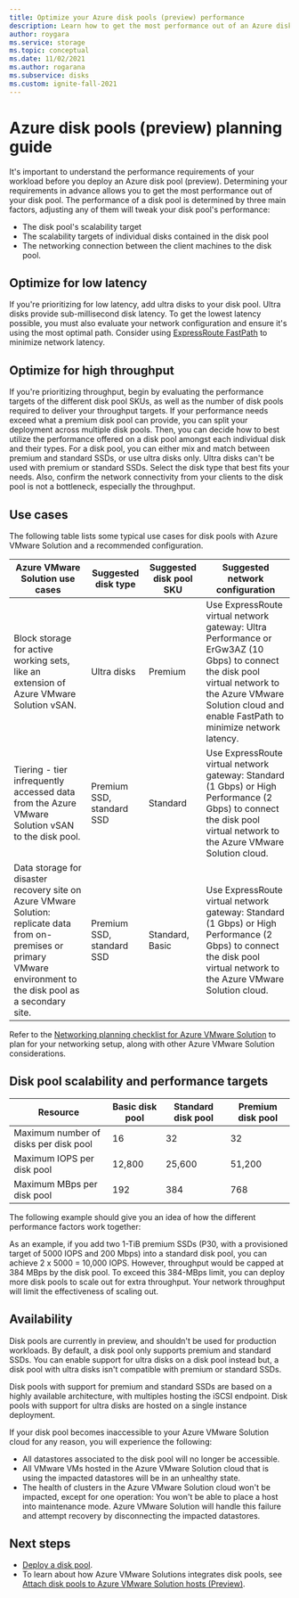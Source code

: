```yaml
---
title: Optimize your Azure disk pools (preview) performance
description: Learn how to get the most performance out of an Azure disk pool.
author: roygara
ms.service: storage
ms.topic: conceptual
ms.date: 11/02/2021
ms.author: rogarana
ms.subservice: disks
ms.custom: ignite-fall-2021
---
```


# Azure disk pools (preview) planning guide

It's important to understand the performance requirements of your workload before you deploy an Azure disk pool (preview). Determining your requirements in advance allows you to get the most performance out of your disk pool. The performance of a disk pool is determined by three main factors, adjusting any of them will tweak your disk pool's performance:

- The disk pool's scalability target
- The scalability targets of individual disks contained in the disk pool
- The networking connection between the client machines to the disk pool.

## Optimize for low latency

If you're prioritizing for low latency, add ultra disks to your disk pool. Ultra disks provide sub-millisecond disk latency. To get the lowest latency possible, you must also evaluate your network configuration and ensure it's using the most optimal path. Consider using [ExpressRoute FastPath](../expressroute/about-fastpath.md) to minimize network latency.

## Optimize for high throughput

If you're prioritizing throughput, begin by evaluating the performance targets of the different disk pool SKUs, as well as the number of disk pools required to deliver your throughput targets. If your performance needs exceed what a premium disk pool can provide, you can split your deployment across multiple disk pools. Then, you can decide how to best utilize the performance offered on a disk pool amongst each individual disk and their types. For a disk pool, you can either mix and match between premium and standard SSDs, or use ultra disks only. Ultra disks can't be used with premium or standard SSDs. Select the disk type that best fits your needs. Also, confirm the network connectivity from your clients to the disk pool is not a bottleneck, especially the throughput.


## Use cases

The following table lists some typical use cases for disk pools with Azure VMware Solution and a recommended configuration.


|Azure VMware Solution use cases  |Suggested disk type  |Suggested disk pool SKU  |Suggested network configuration  |
|---------|---------|---------|---------|
|Block storage for active working sets, like an extension of Azure VMware Solution vSAN.     |Ultra disks         |Premium         |Use ExpressRoute virtual network gateway: Ultra Performance or ErGw3AZ (10 Gbps) to connect the disk pool virtual network to the Azure VMware Solution cloud and enable FastPath to minimize network latency.         |
|Tiering - tier infrequently accessed data from the Azure VMware Solution vSAN to the disk pool.     |Premium SSD, standard SSD         |Standard         |Use ExpressRoute virtual network gateway: Standard (1 Gbps) or High Performance (2 Gbps) to connect the disk pool virtual network to the Azure VMware Solution cloud.         |
|Data storage for disaster recovery site on Azure VMware Solution: replicate data from on-premises or primary VMware environment to the disk pool as a secondary site.     |Premium SSD, standard SSD         |Standard, Basic         |Use ExpressRoute virtual network gateway: Standard (1 Gbps) or High Performance (2 Gbps) to connect the disk pool virtual network to the Azure VMware Solution cloud.         |


Refer to the [Networking planning checklist for Azure VMware Solution](../azure-vmware/tutorial-network-checklist.md) to plan for your networking setup, along with other Azure VMware Solution considerations.

## Disk pool scalability and performance targets

|Resource  |Basic disk pool  |Standard disk pool  |Premium disk pool  |
|---------|---------|---------|---------|
|Maximum number of disks per disk pool     |16         |32         |32         |
|Maximum IOPS per disk pool     |12,800         |25,600         |51,200         |
|Maximum MBps per disk pool     |192         |384         |768         |

The following example should give you an idea of how the different performance factors work together:

As an example, if you add two 1-TiB premium SSDs (P30, with a provisioned target of 5000 IOPS and 200 Mbps) into a standard disk pool, you can achieve 2 x 5000  = 10,000 IOPS. However, throughput would be capped at 384 MBps by the disk pool. To exceed this 384-MBps limit, you can deploy more disk pools to scale out for extra throughput. Your network throughput will limit the effectiveness of scaling out.

## Availability

Disk pools are currently in preview, and shouldn't be used for production workloads. By default, a disk pool only supports premium and standard SSDs. You can enable support for ultra disks on a disk pool instead but, a disk pool with ultra disks isn't compatible with premium or standard SSDs.

Disk pools with support for premium and standard SSDs are based on a highly available architecture, with multiples hosting the iSCSI endpoint. Disk pools with support for ultra disks are hosted on a single instance deployment.

If your disk pool becomes inaccessible to your Azure VMware Solution cloud for any reason, you will experience the following:

- All datastores associated to the disk pool will no longer be accessible.
- All VMware VMs hosted in the Azure VMware Solution cloud that is using the impacted datastores will be in an unhealthy state.
- The health of clusters in the Azure VMware Solution cloud won't be impacted, except for one operation: You won't be able to place a host into maintenance mode. Azure VMware Solution will handle this failure and attempt recovery by disconnecting the impacted datastores.

## Next steps

- [Deploy a disk pool](disks-pools-deploy.md).
- To learn about how Azure VMware Solutions integrates disk pools, see [Attach disk pools to Azure VMware Solution hosts (Preview)](../azure-vmware/attach-disk-pools-to-azure-vmware-solution-hosts.md).
